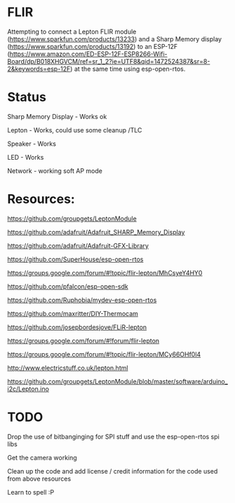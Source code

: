# FLIR

Attempting to connect a Lepton FLIR module (https://www.sparkfun.com/products/13233) and a Sharp Memory display (https://www.sparkfun.com/products/13192) to an ESP-12F (https://www.amazon.com/ED-ESP-12F-ESP8266-Wifi-Board/dp/B018XHGVCM/ref=sr_1_2?ie=UTF8&qid=1472524387&sr=8-2&keywords=esp-12F) at the same time using esp-open-rtos.

# Status

Sharp Memory Display - Works ok

Lepton - Works, could use some cleanup /TLC

Speaker - Works

LED - Works

Network - working soft AP mode



# Resources:

https://github.com/groupgets/LeptonModule

https://github.com/adafruit/Adafruit_SHARP_Memory_Display

https://github.com/adafruit/Adafruit-GFX-Library

https://github.com/SuperHouse/esp-open-rtos

https://groups.google.com/forum/#!topic/flir-lepton/MhCsyeY4HY0

https://github.com/pfalcon/esp-open-sdk

https://github.com/Ruphobia/mydev-esp-open-rtos

https://github.com/maxritter/DIY-Thermocam

https://github.com/josepbordesjove/FLiR-lepton

https://groups.google.com/forum/#!forum/flir-lepton

https://groups.google.com/forum/#!topic/flir-lepton/MCy66OHf0l4

http://www.electricstuff.co.uk/lepton.html

https://github.com/groupgets/LeptonModule/blob/master/software/arduino_i2c/Lepton.ino


# TODO

Drop the use of bitbanginging for SPI stuff and use the esp-open-rtos spi libs

Get the camera working

Clean up the code and add license / credit information for the code used from above resources

Learn to spell :P

